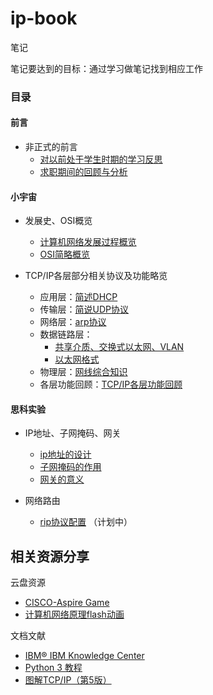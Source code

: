 # ip-book

笔记







笔记要达到的目标：通过学习做笔记找到相应工作
 
 

### 目录

#### 前言

* 非正式的前言
  * [对以前处于学生时期的学习反思](my-study/对以前处于学生时期的学习反思.md)
  * [求职期间的回顾与分析](my-study/求职期间的回顾与分析.md)

#### 小宇宙

* 发展史、OSI概览
  * [计算机网络发展过程概览](history/计算机网络发展过程概览.md)
  * [OSI简略概览](osi-intro/OSI模型简略概览.md)
  
* TCP/IP各层部分相关协议及功能略览  
  * 应用层：[简述DHCP](L/L5/简述dhcp.md) 
  * 传输层：[简说UDP协议](L/L4/简说UDP协议.md) 
  * 网络层：[arp协议](L/L3/简说arp协议.md) 
  * 数据链路层：
    * [共享介质、交换式以太网、VLAN](L/L2/共享介质、交换式以太网、VLAN.md) 
    * [以太网格式](L/L2/以太网格式.md) 
  * 物理层：[网线综合知识](L/L1/网线综合知识.md)
  * 各层功能回顾：[TCP/IP各层功能回顾](L/TCP-IP各层功能回顾.md)
  
#### 思科实验  

* IP地址、子网掩码、网关
  * [ip地址的设计](ip-sm-gw/IP地址的设计.md)
  * [子网掩码的作用](ip-sm-gw/子网掩码的作用.md)
  * [网关的意义](ip-sm-gw/网关的意义.md)
  
* 网络路由
  * [rip协议配置](sike-luyou/rip协议配置.md) （计划中）



## 相关资源分享

云盘资源

* [CISCO-Aspire Game](https://mega.nz/#!LTojASRT!rk5A3-m2Ep9ht6X_ukt1tWNkxgkQVeyEbmKgdKezH9g)
* [计算机网络原理flash动画](https://mega.nz/#!zaIVSQSJ!W6qoXLmTGy3LCJeoLMI1uEJGK6Yc0b-nvQy6p2ZBEQ4)

文档文献

 * [IBM® IBM Knowledge Center](https://www.ibm.com/support/knowledgecenter/zh/)
 * [Python 3 教程](https://www.runoob.com/python3/python3-tutorial.html)
 * [ 图解TCP/IP（第5版）](https://www.ituring.com.cn/book/miniarticle/42609)


<!--
继《这本书能让你连接互联网》又一新书，同时也是回归互联网之作，持续更新，等到较为完善之时，考虑docsify归纳成书，书名《？？？？》还没想好，《从零开始理解网络》？可能吧。。。-->
